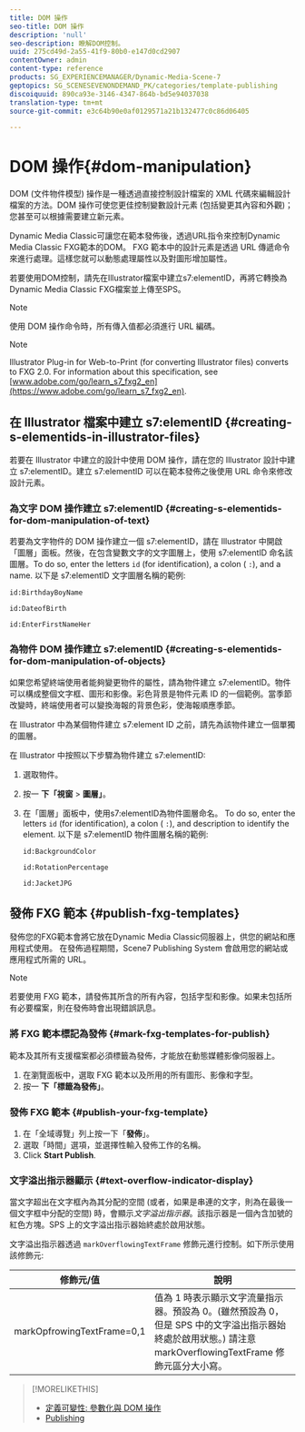 ```yaml
---
title: DOM 操作
seo-title: DOM 操作
description: 'null'
seo-description: 瞭解DOM控制。
uuid: 275cd49d-2a55-41f9-80b0-e147d0cd2907
contentOwner: admin
content-type: reference
products: SG_EXPERIENCEMANAGER/Dynamic-Media-Scene-7
geptopics: SG_SCENESEVENONDEMAND_PK/categories/template-publishing
discoiquuid: 890ca93e-3146-4347-864b-bd5e94037038
translation-type: tm+mt
source-git-commit: e3c64b90e0af0129571a21b132477c0c86d06405

---
```



# DOM 操作{#dom-manipulation}

DOM (文件物件模型) 操作是一種透過直接控制設計檔案的 XML 代碼來編輯設計檔案的方法。DOM 操作可使您更佳控制變數設計元素 (包括變更其內容和外觀)；您甚至可以根據需要建立新元素。

Dynamic Media Classic可讓您在範本發佈後，透過URL指令來控制Dynamic Media Classic FXG範本的DOM。 FXG 範本中的設計元素是透過 URL 傳遞命令來進行處理。這樣您就可以動態處理屬性以及對圖形增加屬性。

若要使用DOM控制，請先在Illustrator檔案中建立s7:elementID，再將它轉換為Dynamic Media Classic FXG檔案並上傳至SPS。

>[!NOTE]
>
>使用 DOM 操作命令時，所有傳入值都必須進行 URL 編碼。

>[!NOTE]
>
>Illustrator Plug-in for Web-to-Print (for converting Illustrator files) converts to FXG 2.0. For information about this specification, see [www.adobe.com/go/learn_s7_fxg2_en](https://www.adobe.com/go/learn_s7_fxg2_en).

## 在 Illustrator 檔案中建立 s7:elementID {#creating-s-elementids-in-illustrator-files}

若要在 Illustrator 中建立的設計中使用 DOM 操作，請在您的 Illustrator 設計中建立 s7:elementID。建立 s7:elementID 可以在範本發佈之後使用 URL 命令來修改設計元素。

### 為文字 DOM 操作建立 s7:elementID {#creating-s-elementids-for-dom-manipulation-of-text}

若要為文字物件的 DOM 操作建立一個 s7:elementID，請在 Illustrator 中開啟「圖層」面板。然後，在包含變數文字的文字圖層上，使用 s7:elementID 命名該圖層。To do so, enter the letters `id` (for identification), a colon ( `:`), and a name. 以下是 s7:elementID 文字圖層名稱的範例:

`id:BirthdayBoyName`

`id:DateofBirth`

`id:EnterFirstNameHer`

### 為物件 DOM 操作建立 s7:elementID {#creating-s-elementids-for-dom-manipulation-of-objects}

如果您希望終端使用者能夠變更物件的屬性，請為物件建立 s7:elementID。物件可以構成整個文字框、圖形和影像。彩色背景是物件元素 ID 的一個範例。當季節改變時，終端使用者可以變換海報的背景色彩，使海報順應季節。

在 Illustrator 中為某個物件建立 s7:element ID 之前，請先為該物件建立一個單獨的圖層。

在 Illustrator 中按照以下步驟為物件建立 s7:elementID:

1. 選取物件。
1. 按一 **下「視窗** > **圖層」**。
1. 在「圖層」面板中，使用s7:elementID為物件圖層命名。 To do so, enter the letters `id` (for identification), a colon ( `:`), and description to identify the element. 以下是 s7:elementID 物件圖層名稱的範例:

   `id:BackgroundColor`

   `id:RotationPercentage`

   `id:JacketJPG`

## 發佈 FXG 範本 {#publish-fxg-templates}

發佈您的FXG範本會將它放在Dynamic Media Classic伺服器上，供您的網站和應用程式使用。 在發佈過程期間，Scene7 Publishing System 會啟用您的網站或應用程式所需的 URL。

>[!NOTE]
>
>若要使用 FXG 範本，請發佈其所含的所有內容，包括字型和影像。如果未包括所有必要檔案，則在發佈時會出現錯誤訊息。

### 將 FXG 範本標記為發佈 {#mark-fxg-templates-for-publish}

範本及其所有支援檔案都必須標籤為發佈，才能放在動態媒體影像伺服器上。

1. 在瀏覽面板中，選取 FXG 範本以及所用的所有圖形、影像和字型。
1. 按一 **下「標籤為發佈」**。

### 發佈 FXG 範本 {#publish-your-fxg-template}

1. 在「全域導覽」列上按一下「**發佈**」。
1. 選取「時間」選項，並選擇性輸入發佈工作的名稱。
1. Click **Start Publish**.

### 文字溢出指示器顯示 {#text-overflow-indicator-display}

當文字超出在文字框內為其分配的空間 (或者，如果是串連的文字，則為在最後一個文字框中分配的空間) 時，會顯示&#x200B;*文字溢出指示器*。該指示器是一個內含加號的紅色方塊。SPS 上的文字溢出指示器始終處於啟用狀態。

文字溢出指示器透過 `markOverflowingTextFrame` 修飾元進行控制。如下所示使用該修飾元:

| 修飾元/值 | 說明 |
|--- |--- |
| markOpfrowingTextFrame=0,1 | 值為 1 時表示顯示文字流量指示器。預設為 0。(雖然預設為 0，但是 SPS 中的文字溢出指示器始終處於啟用狀態。) 請注意 markOverflowingTextFrame 修飾元區分大小寫。 |

>[!MORELIKETHIS]
>
>* [定義可變性: 參數化與 DOM 操作](defining-variability-parameterization-versus-dom.md#defining_variability_parameterization_versus_dom_manipulation)
>* [Publishing](publishing-files.md#publishing_files)

